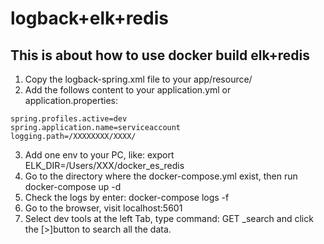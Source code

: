# logback+elk+redis
## This is about how to use docker build elk+redis

1. Copy the logback-spring.xml file to your app/resource/
2. Add the follows content to your application.yml or application.properties:
```properties
spring.profiles.active=dev
spring.application.name=serviceaccount
logging.path=/XXXXXXXX/XXXX/
```

3. Add one env to your PC, like: export ELK_DIR=/Users/XXX/docker_es_redis
4. Go to the directory where the docker-compose.yml exist, then run docker-compose up -d
5. Check the logs by enter: 
   docker-compose logs -f
6. Go to the browser, visit localhost:5601
7. Select dev tools at the left Tab, type command: GET _search and click the [>]button to search all the data.